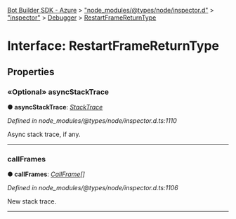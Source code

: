 [Bot Builder SDK - Azure](../README.md) > ["node_modules/@types/node/inspector.d"](../modules/_node_modules__types_node_inspector_d_.md) > ["inspector"](../modules/_node_modules__types_node_inspector_d_._inspector_.md) > [Debugger](../modules/_node_modules__types_node_inspector_d_._inspector_.debugger.md) > [RestartFrameReturnType](../interfaces/_node_modules__types_node_inspector_d_._inspector_.debugger.restartframereturntype.md)



# Interface: RestartFrameReturnType


## Properties
<a id="asyncstacktrace"></a>

### «Optional» asyncStackTrace

**●  asyncStackTrace**:  *[StackTrace](_node_modules__types_node_inspector_d_._inspector_.runtime.stacktrace.md)* 

*Defined in node_modules/@types/node/inspector.d.ts:1110*



Async stack trace, if any.




___

<a id="callframes"></a>

###  callFrames

**●  callFrames**:  *[CallFrame](_node_modules__types_node_inspector_d_._inspector_.debugger.callframe.md)[]* 

*Defined in node_modules/@types/node/inspector.d.ts:1106*



New stack trace.




___


